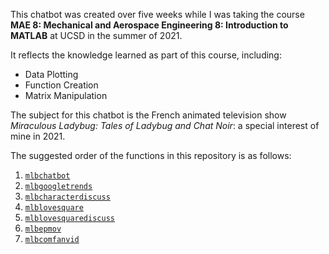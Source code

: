 
This chatbot was created over five weeks while I was taking the course **MAE 8: Mechanical and Aerospace Engineering 8: Introduction to MATLAB** at UCSD in the summer of 2021.

It reflects the knowledge learned as part of this course, including:

* Data Plotting
* Function Creation
* Matrix Manipulation

The subject for this chatbot is the French animated television show *Miraculous Ladybug: Tales of Ladybug and Chat Noir*: a special interest of mine in 2021.

The suggested order of the functions in this repository is as follows:
1. [`mlbchatbot`](https://github.com/the0asis/miraculous-ladybug-chatbot/blob/main/mlbchatbot.m)
2. [`mlbgoogletrends`](https://github.com/the0asis/miraculous-ladybug-chatbot/blob/main/mlbgoogletrends.m)
3. [`mlbcharacterdiscuss`](https://github.com/the0asis/miraculous-ladybug-chatbot/blob/main/mlbcharacterdiscuss.m)
4. [`mlblovesquare`](https://github.com/the0asis/miraculous-ladybug-chatbot/blob/main/mlblovesquare.m)
5. [`mlblovesquarediscuss`](https://github.com/the0asis/miraculous-ladybug-chatbot/blob/main/mlblovesquarediscuss.m)
6. [`mlbepmov`](https://github.com/the0asis/miraculous-ladybug-chatbot/blob/main/mlbepmov.m)
7. [`mlbcomfanvid`](https://github.com/the0asis/miraculous-ladybug-chatbot/blob/main/mlbcomfanvid.m)

